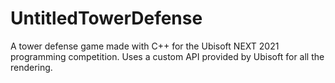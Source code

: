 # UntitledTowerDefense
A tower defense game made with C++ for the Ubisoft NEXT 2021 programming competition. Uses a custom API provided by Ubisoft for all the rendering.
